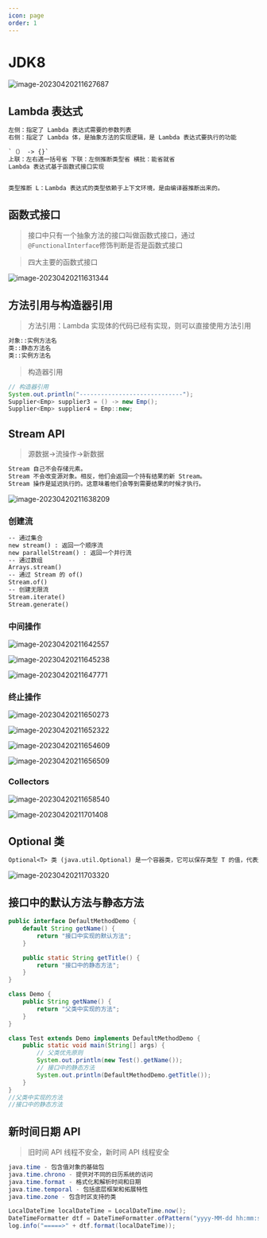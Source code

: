 ```yaml
---
icon: page
order: 1
---
```

# JDK8

![image-20230420211627687](./assets/image-20230420211627687.png)

## Lambda 表达式

```txt
左侧：指定了 Lambda 表达式需要的参数列表
右侧：指定了 Lambda 体，是抽象方法的实现逻辑，是 Lambda 表达式要执行的功能

`（） -> {}`
上联：左右遇一括号省 下联：左侧推断类型省 横批：能省就省
Lambda 表达式基于函数式接口实现 


类型推断 L：Lambda 表达式的类型依赖于上下文环境，是由编译器推断出来的。
```

## 函数式接口

> 接口中只有一个抽象方法的接口叫做函数式接口，通过`@FunctionalInterface`修饰判断是否是函数式接口

> 四大主要的函数式接口

![image-20230420211631344](./assets/image-20230420211631344.png)

## 方法引用与构造器引用

> 方法引用：Lambda 实现体的代码已经有实现，则可以直接使用方法引用

```txt
对象::实例方法名
类::静态方法名
类::实例方法名
```

> 构造器引用

```java
// 构造器引用
System.out.println("-----------------------------");
Supplier<Emp> supplier3 = () -> new Emp();
Supplier<Emp> supplier4 = Emp::new;
```

## Stream API

> 源数据->流操作->新数据

```txt
Stream 自己不会存储元素。
Stream 不会改变源对象。相反，他们会返回一个持有结果的新 Stream。
Stream 操作是延迟执行的。这意味着他们会等到需要结果的时候才执行。
```

![image-20230420211638209](./assets/image-20230420211638209.png)

### 创建流

```txt
-- 通过集合
new stream() : 返回一个顺序流
new parallelStream() : 返回一个并行流
-- 通过数组
Arrays.stream()
-- 通过 Stream 的 of()
Stream.of()
-- 创建无限流
Stream.iterate()
Stream.generate()
```

### 中间操作

![image-20230420211642557](./assets/image-20230420211642557.png)

![image-20230420211645238](./assets/image-20230420211645238.png)

![image-20230420211647771](./assets/image-20230420211647771.png)

### 终止操作

![image-20230420211650273](./assets/image-20230420211650273.png)

![image-20230420211652322](./assets/image-20230420211652322.png)

![image-20230420211654609](./assets/image-20230420211654609.png)

![image-20230420211656509](./assets/image-20230420211656509.png)

### Collectors

![image-20230420211658540](./assets/image-20230420211658540.png)

![image-20230420211701408](./assets/image-20230420211701408.png)

## Optional 类

```txt
Optional<T> 类 (java.util.Optional) 是一个容器类，它可以保存类型 T 的值，代表这个值存在。或者仅仅保存 null，表示这个值不存在。原来用 null 表示一个值不存在，现在 Optional 可以更好的表达这个概念。并且可以避免空指针异常
```

![image-20230420211703320](./assets/image-20230420211703320.png)

## 接口中的默认方法与静态方法

```java
public interface DefaultMethodDemo {
    default String getName() {
        return "接口中实现的默认方法";
    }

    public static String getTitle() {
        return "接口中的静态方法";
    }
}

class Demo {
    public String getName() {
        return "父类中实现的方法";
    }
}

class Test extends Demo implements DefaultMethodDemo {
    public static void main(String[] args) {
        // 父类优先原则
        System.out.println(new Test().getName());
        // 接口中的静态方法
        System.out.println(DefaultMethodDemo.getTitle());
    }
}
//父类中实现的方法
//接口中的静态方法
```

## 新时间日期 API

> 旧时间 API 线程不安全，新时间 API 线程安全

```java
java.time - 包含值对象的基础包
java.time.chrono - 提供对不同的日历系统的访问
java.time.format - 格式化和解析时间和日期
java.time.temporal - 包括底层框架和拓展特性
java.time.zone - 包含时区支持的类
```

```java
LocalDateTime localDateTime = LocalDateTime.now();
DateTimeFormatter dtf = DateTimeFormatter.ofPattern("yyyy-MM-dd hh:mm:ss");
log.info("=====>" + dtf.format(localDateTime));
```




